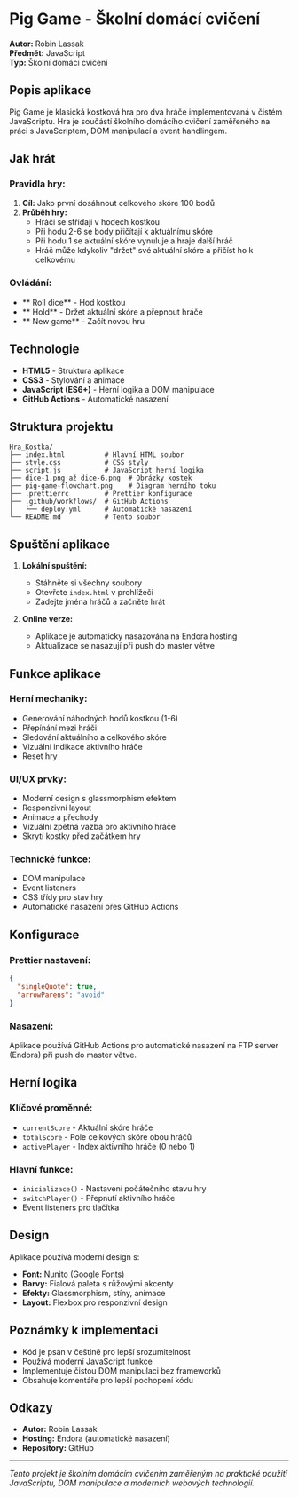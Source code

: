 # Pig Game - Školní domácí cvičení

**Autor:** Robin Lassak  
**Předmět:** JavaScript  
**Typ:** Školní domácí cvičení

## Popis aplikace

Pig Game je klasická kostková hra pro dva hráče implementovaná v čistém JavaScriptu. Hra je součástí školního domácího cvičení zaměřeného na práci s JavaScriptem, DOM manipulací a event handlingem.

## Jak hrát

### Pravidla hry:

1. **Cíl:** Jako první dosáhnout celkového skóre 100 bodů
2. **Průběh hry:**
   - Hráči se střídají v hodech kostkou
   - Při hodu 2-6 se body přičítají k aktuálnímu skóre
   - Při hodu 1 se aktuální skóre vynuluje a hraje další hráč
   - Hráč může kdykoliv "držet" své aktuální skóre a přičíst ho k celkovému

### Ovládání:

- ** Roll dice** - Hod kostkou
- ** Hold** - Držet aktuální skóre a přepnout hráče
- ** New game** - Začít novou hru

## Technologie

- **HTML5** - Struktura aplikace
- **CSS3** - Stylování a animace
- **JavaScript (ES6+)** - Herní logika a DOM manipulace
- **GitHub Actions** - Automatické nasazení

## Struktura projektu

```
Hra_Kostka/
├── index.html          # Hlavní HTML soubor
├── style.css           # CSS styly
├── script.js           # JavaScript herní logika
├── dice-1.png až dice-6.png  # Obrázky kostek
├── pig-game-flowchart.png    # Diagram herního toku
├── .prettierrc         # Prettier konfigurace
├── .github/workflows/  # GitHub Actions
│   └── deploy.yml      # Automatické nasazení
└── README.md           # Tento soubor
```

## Spuštění aplikace

1. **Lokální spuštění:**

   - Stáhněte si všechny soubory
   - Otevřete `index.html` v prohlížeči
   - Zadejte jména hráčů a začněte hrát

2. **Online verze:**
   - Aplikace je automaticky nasazována na Endora hosting
   - Aktualizace se nasazují při push do master větve

## Funkce aplikace

### Herní mechaniky:

- Generování náhodných hodů kostkou (1-6)
- Přepínání mezi hráči
- Sledování aktuálního a celkového skóre
- Vizuální indikace aktivního hráče
- Reset hry

### UI/UX prvky:

- Moderní design s glassmorphism efektem
- Responzivní layout
- Animace a přechody
- Vizuální zpětná vazba pro aktivního hráče
- Skrytí kostky před začátkem hry

### Technické funkce:

- DOM manipulace
- Event listeners
- CSS třídy pro stav hry
- Automatické nasazení přes GitHub Actions

## Konfigurace

### Prettier nastavení:

```json
{
  "singleQuote": true,
  "arrowParens": "avoid"
}
```

### Nasazení:

Aplikace používá GitHub Actions pro automatické nasazení na FTP server (Endora) při push do master větve.

## Herní logika

### Klíčové proměnné:

- `currentScore` - Aktuální skóre hráče
- `totalScore` - Pole celkových skóre obou hráčů
- `activePlayer` - Index aktivního hráče (0 nebo 1)

### Hlavní funkce:

- `inicializace()` - Nastavení počátečního stavu hry
- `switchPlayer()` - Přepnutí aktivního hráče
- Event listeners pro tlačítka

## Design

Aplikace používá moderní design s:

- **Font:** Nunito (Google Fonts)
- **Barvy:** Fialová paleta s růžovými akcenty
- **Efekty:** Glassmorphism, stíny, animace
- **Layout:** Flexbox pro responzivní design

## Poznámky k implementaci

- Kód je psán v češtině pro lepší srozumitelnost
- Používá moderní JavaScript funkce
- Implementuje čistou DOM manipulaci bez frameworků
- Obsahuje komentáře pro lepší pochopení kódu

## Odkazy

- **Autor:** Robin Lassak
- **Hosting:** Endora (automatické nasazení)
- **Repository:** GitHub

---

_Tento projekt je školním domácím cvičením zaměřeným na praktické použití JavaScriptu, DOM manipulace a moderních webových technologií._
